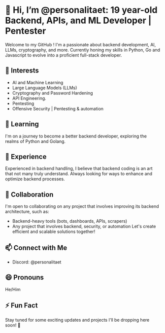 # 👋 Hi, I’m @personalitaet: 19 year-old Backend, APIs, and ML Developer | Pentester

Welcome to my GitHub ! I'm a passionate about backend development, AI, LLMs, cryptography, and more. Currently honing my skills in Python, Go and Javascript to evolve into a proficient full-stack developer.

## 👀 Interests
- AI and Machine Learning
- Large Language Models (LLMs)
- Cryptography and Password Hardening
- API Engineering.
- Pentesting
- Offensive Security | Pentesting & automation

## 🌱 Learning
I'm on a journey to become a better backend developer, exploring the realms of Python and Golang.

## 💼 Experience
Experienced in backend handling, I believe that backend coding is an art that not many truly understand. Always looking for ways to enhance and optimize backend processes.

## 💞️ Collaboration
I'm open to collaborating on any project that involves improving its backend architecture, such as:
* Backend-heavy tools (bots, dashboards, APIs, scrapers)
* Any project that involves backend, security, or automation
  Let's create efficient and scalable solutions together!

## 📫 Connect with Me
- Discord: @personalitaet

## 😄 Pronouns
He/Him

## ⚡ Fun Fact
Stay tuned for some exciting updates and projects I'll be dropping here soon! 🚀
